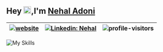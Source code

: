 <!--
**nihaladoni/nihaladoni** is a ✨ _special_ ✨ repository because its `README.md` (this file) appears on your GitHub profile.

Here are some ideas to get you started:

- 🔭 I’m currently working on ...
- 🌱 I’m currently learning ...
- 👯 I’m looking to collaborate on ...
- 🤔 I’m looking for help with ...
- 💬 Ask me about ...
- 📫 How to reach me: ...
- 😄 Pronouns: ...
- ⚡ Fun fact: ...
-->
## Hey <img src="https://user-images.githubusercontent.com/61204519/152750119-5cb745d3-c497-4014-959b-da2b12aa2078.gif" width="20px" height="20px"/>,I'm [Nehal Adoni](https://www.linkedin.com/in/nehaladoni/)




[![website](https://img.shields.io/badge/Website-46a2f1.svg?&style=flat-square&logo=Google-Chrome&logoColor=white&link=https://nihaladoni.netlify.app/)](https://nihaladoni.netlify.app/)  | [![Linkedin: Nehal](https://img.shields.io/badge/-Nehal-blue?style=flat-square&logo=Linkedin&logoColor=white&link=https://www.linkedin.com/in/nehaladoni/)](https://www.linkedin.com/in/nehaladoni/)| ![profile-visitors](https://komarev.com/ghpvc/?username=nihaladoni)
------------- | ------------- | -------------




![My Skills](https://skillicons.dev/icons?i=js,ts,nextjs,react,redux,html,css,tailwind,firebase,linux,nodejs)


<!-- ### <img src="https://media.giphy.com/media/VgCDAzcKvsR6OM0uWg/giphy.gif" width="50"> A little more about me...  


<!--
```javascript
const nehal = {
  code: ['Javascript', 'Typescript'],
  askMeAbout: ['Web Development', 'Tech'],
  technologies: {
    architecture: ['Single Page Applications'],
    backEnd: {
      js: ['Node', 'Express','GraphQl'],
    },
    cms: ['Contentful', 'Sanity'],
    databases: ['Mongodb', 'MySQL'],
    devOps: ['Git', 'Github', 'Linux'],
    frontEnd: {
      js: ['Next', 'React', 'Redux', 'Gatsby'],
      css: ['Tailwind CSS', 'Material UI', 'Chakra UI', 'Bootstrap', 'Styled Components'],
    },
    misc: ['Firebase', 'Figma', 'Heroku', 'Netlify'],
    mobileApp: {
      hybrid: ['React Native (Expo)'],
    },
  },
}

```
 -->



 <!-- ![Top Langs](https://github-readme-stats.vercel.app/api/top-langs/?username=nihaladoni&layout=compact&theme=radical)  -->
